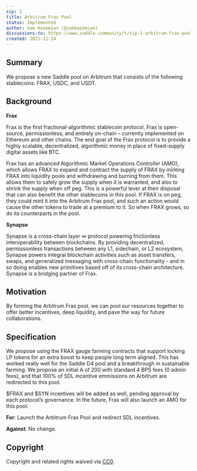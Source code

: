 ```yaml
---
sip: 1
title: Arbitrum Frax Pool
status: Implemented
author: Sam Kazemian (@samkazemian)
discussions-to: https://www.saddle.community/t/sip-1-arbitrum-frax-pool/44
created: 2021-12-14
---
```


## **Summary**

We propose a new Saddle pool on Arbitrum that consists of the following stablecoins: FRAX, USDC, and USDT.

## **Background**

**Frax**

Frax is the first fractional-algorithmic stablecoin protocol. Frax is open-source, permissionless, and entirely on-chain – currently implemented on Ethereum and other chains. The end goal of the Frax protocol is to provide a highly scalable, decentralized, algorithmic money in place of fixed-supply digital assets like BTC.

Frax has an advanced Algorithmic Market Operations Controller (AMO), which allows FRAX to expand and contract the supply of FRAX by minting FRAX into liquidity pools and withdrawing and burning from them. This allows them to safely grow the supply when it is warranted, and also to shrink the supply when off peg. This is a powerful lever at their disposal that can also benefit the other stablecoins in this pool. If FRAX is on peg, they could mint it into the Arbitrum Frax pool, and such an action would cause the other tokens to trade at a premium to it. So when FRAX grows, so do its counterparts in the pool.

**Synapse**

Synapse is a cross-chain layer ∞ protocol powering frictionless interoperability between blockchains. By providing decentralized, permissionless transactions between any L1, sidechain, or L2 ecosystem, Synapse powers integral blockchain activities such as asset transfers, swaps, and generalized messaging with cross-chain functionality - and in so doing enables new primitives based off of its cross-chain architecture. Synapse is a bridging partner of Frax.

## **Motivation**

By forming the Arbitrum Frax pool, we can pool our resources together to offer better incentives, deep liquidity, and pave the way for future collaborations.

## **Specification**

We propose using the FRAX gauge farming contracts that support locking LP tokens for an extra boost to keep people long term aligned. This has worked really well for the Saddle D4 pool and a breakthrough in sustainable farming. We propose an initial A of 200 with standard 4 BPS fees (0 admin fees), and that 100% of SDL incentive emmissions on Arbitrum are redirected to this pool.

$FRAX and $SYN incentives will be added as well, pending approval by each protocol’s governance. In the future, Frax will also launch an AMO for this pool.

**For**: Launch the Arbitrum Frax Pool and redirect SDL incentives.

**Against**: No change.

## Copyright
Copyright and related rights waived via [CC0](https://creativecommons.org/publicdomain/zero/1.0/).
